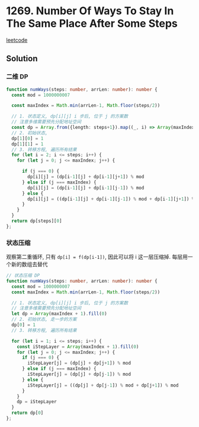 # 1269. Number Of Ways To Stay In The Same Place After Some Steps

[leetcode](https://leetcode-cn.com/problems/number-of-ways-to-stay-in-the-same-place-after-some-steps/)

## Solution

### 二维 DP

```ts
function numWays(steps: number, arrLen: number): number {
  const mod = 1000000007

  const maxIndex = Math.min(arrLen-1, Math.floor(steps/2))

  // 1. 状态定义, dp[i][j] i 步后, 位于 j 的方案数
  // 注意多维需要预先分配地址空间
  const dp = Array.from({length: steps+1}).map((_, i) => Array(maxIndex + 1).fill(0))
  // 2. 初始状态,
  dp[1][0] = 1
  dp[1][1] = 1
  // 3. 转移方程, 遍历所有结果
  for (let i = 2; i <= steps; i++) {
    for (let j = 0; j <= maxIndex; j++) {

      if (j === 0) {
        dp[i][j] = (dp[i-1][j] + dp[i-1][j+1]) % mod
      } else if (j === maxIndex) {
        dp[i][j] = (dp[i-1][j] + dp[i-1][j-1]) % mod
      } else {
        dp[i][j] = ((dp[i-1][j] + dp[i-1][j-1]) % mod + dp[i-1][j+1]) % mod
      }
    }
  }
  return dp[steps][0]
};

```

### 状态压缩

观察第二重循环, 只有 `dp[i] = f(dp[i-1])`, 因此可以将 i 这一层压缩掉. 每层用一个新的数组去替代

```ts
// 状态压缩 DP
function numWays(steps: number, arrLen: number): number {
  const mod = 1000000007
  const maxIndex = Math.min(arrLen-1, Math.floor(steps/2))

  // 1. 状态定义, dp[i][j] i 步后, 位于 j 的方案数
  // 注意多维需要预先分配地址空间
  let dp = Array(maxIndex + 1).fill(0)
  // 2. 初始状态, 走一步的方案
  dp[0] = 1
  // 3. 转移方程, 遍历所有结果

  for (let i = 1; i <= steps; i++) {
    const iStepLayer = Array(maxIndex + 1).fill(0)
    for (let j = 0; j <= maxIndex; j++) {
      if (j === 0) {
        iStepLayer[j] = (dp[j] + dp[j+1]) % mod
      } else if (j === maxIndex) {
        iStepLayer[j] = (dp[j] + dp[j-1]) % mod
      } else {
        iStepLayer[j] = ((dp[j] + dp[j-1]) % mod + dp[j+1]) % mod
      }
    }
    dp = iStepLayer
  }
  return dp[0]
};

```